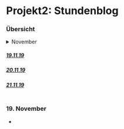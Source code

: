 # Projekt2: Stundenblog

### Übersicht
<details>
  <summary>November</sumary>
  
  ##### [19.11.19](#1911)
  ##### [20.11.19](#2011)
  ##### [21.11.19](#2111)
  
  </details>
  
  ### 19. November <a name="1911"></a>
  * 
